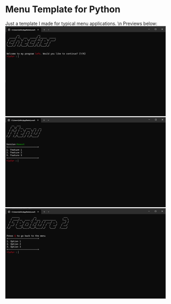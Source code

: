 # Menu Template for Python
Just a template I made for typical menu applications. \n
Previews below:
![checker](stuff/checker.png)
![checker](stuff/checker2.png)
![checker](stuff/checker3.png)
